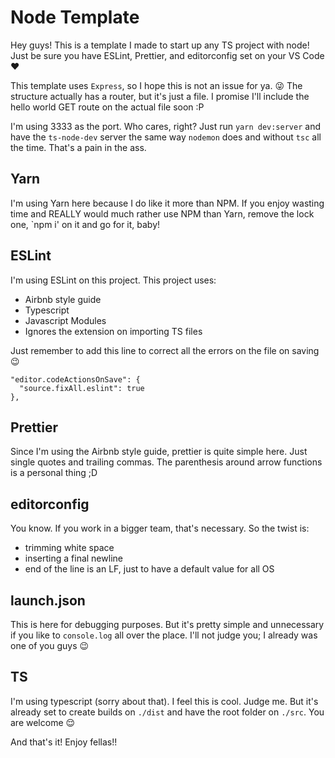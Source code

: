 # Node Template
Hey guys! This is a template I made to start up any TS project with node!
Just be sure you have ESLint, Prettier, and editorconfig set on your VS Code ♥️

This template uses `Express`, so I hope this is not an issue for ya. 😜
The structure actually has a router, but it's just a file. I promise I'll include the hello world GET route on the actual file soon :P

I'm using 3333 as the port. Who cares, right?
Just run `yarn dev:server` and have the `ts-node-dev` server the same way `nodemon` does and without `tsc` all the time. That's a pain in the ass.

## Yarn
I'm using Yarn here because I do like it more than NPM. If you enjoy wasting time and REALLY would much rather use NPM than Yarn, remove the lock one, `npm i' on it and go for it, baby!

## ESLint
I'm using ESLint on this project.
This project uses:
- Airbnb style guide
- Typescript
- Javascript Modules
- Ignores the extension on importing TS files

Just remember to add this line to correct all the errors on the file on saving 😉
```
"editor.codeActionsOnSave": {
  "source.fixAll.eslint": true
},
```
## Prettier
Since I'm using the Airbnb style guide, prettier is quite simple here. Just single quotes and trailing commas. The parenthesis around arrow functions is a personal thing ;D

## editorconfig
You know. If you work in a bigger team, that's necessary. So the twist is:
- trimming white space
- inserting a final newline
- end of the line is an LF, just to have a default value for all OS

## launch.json
This is here for debugging purposes. But it's pretty simple and unnecessary if you like to `console.log` all over the place. I'll not judge you; I already was one of you guys 😉

## TS
I'm using typescript (sorry about that). I feel this is cool. Judge me.
But it's already set to create builds on `./dist` and have the root folder on `./src`. You are welcome 😌

And that's it! Enjoy fellas!!
